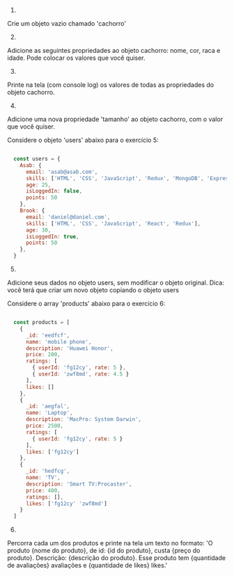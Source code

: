 1)
Crie um objeto vazio chamado 'cachorro'


2)
Adicione as seguintes propriedades ao objeto cachorro: nome, cor, raca e idade. Pode colocar os valores que você quiser.


3)
Printe na tela (com console log) os valores de todas as propriedades do objeto cachorro.


4)
Adicione uma nova propriedade 'tamanho' ao objeto cachorro, com o valor que você quiser.


Considere o objeto 'users' abaixo para o exercício 5:

```js

  const users = {
    Asab: {
      email: 'asab@asab.com',
      skills: ['HTML', 'CSS', 'JavaScript', 'Redux', 'MongoDB', 'Express', 'React', 'Node'],
      age: 25,
      isLoggedIn: false,
      points: 50
    },
    Brook: {
      email: 'daniel@daniel.com',
      skills: ['HTML', 'CSS', 'JavaScript', 'React', 'Redux'],
      age: 30,
      isLoggedIn: true,
      points: 50
    },
  }

```

5)
Adicione seus dados no objeto users, sem modificar o objeto original. Dica: você terá que criar um novo objeto copiando o objeto users


Considere o array 'products' abaixo para o exercício 6:

```js

  const products = [
    {
      _id: 'eedfcf',
      name: 'mobile phone',
      description: 'Huawei Honor',
      price: 200,
      ratings: [
        { userId: 'fg12cy', rate: 5 },
        { userId: 'zwf8md', rate: 4.5 }
      ],
      likes: []
    },
    {
      _id: 'aegfal',
      name: 'Laptop',
      description: 'MacPro: System Darwin',
      price: 2500,
      ratings: [
        { userId: 'fg12cy', rate: 5 }
      ],
      likes: ['fg12cy']
    },
    {
      _id: 'hedfcg',
      name: 'TV',
      description: 'Smart TV:Procaster',
      price: 400,
      ratings: [],
      likes: ['fg12cy' 'zwf8md']
    }
  ]

```

6)
Percorra cada um dos produtos e printe na tela um texto no formato:
'O produto {nome do produto}, de id: {id do produto}, custa {preço do produto}. Descrição: {descrição do produto}. Esse produto tem {quantidade de avaliações} avaliações e {quantidade de likes} likes.'